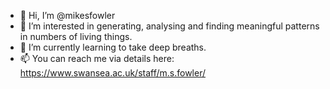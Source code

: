 - 👋 Hi, I’m @mikesfowler
- 👀 I’m interested in generating, analysing and finding meaningful patterns in numbers of living things.
- 🌱 I’m currently learning to take deep breaths.
- 📫 You can reach me via details here: https://www.swansea.ac.uk/staff/m.s.fowler/

<!---
mikesfowler/mikesfowler is a ✨ special ✨ repository because its `README.md` (this file) appears on your GitHub profile.
You can click the Preview link to take a look at your changes.
--->

